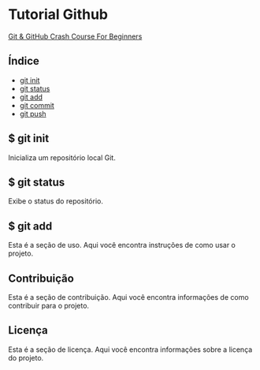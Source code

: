 # Tutorial Github

[Git & GitHub Crash Course For Beginners](https://www.youtube.com/watch?v=SWYqp7iY_Tc&ab_channel=TraversyMedia)

## Índice

- [git init](#git-init)
- [git status](#git-status)
- [git add](#git-add)
- [git commit](#contribuição)
- [git push](#licença)

## $ git init

Inicializa um repositório local Git.

## $ git status

Exibe o status do repositório.

## $ git add

Esta é a seção de uso. Aqui você encontra instruções de como usar o projeto.

## Contribuição

Esta é a seção de contribuição. Aqui você encontra informações de como contribuir para o projeto.

## Licença

Esta é a seção de licença. Aqui você encontra informações sobre a licença do projeto.



